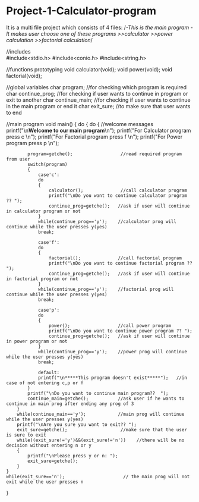 # Project-1-Calculator-program
It is a multi file project which consists of 4 files:
/*-This is the main program
  -It makes user choose one of these programs
        >>calculator
        >>power calculation
        >>factorial calculation*/

//includes	
#include<stdio.h>
#include<conio.h>
#include<string.h>

//functions prototyping
void calculator(void);
void power(void);
void factorial(void);

//global variables
char program;                        //for checking which program is required
char continue_prog;                  //for checking if user wants to continue in program or exit to another
char continue_main;                  //for checking if user wants to continue in the main program or end it
char exit_sure;                      //to make sure that user wants to end

//main program
void main()
{
	do
	{
		do
		{
			//welcome messages
			printf("\n********Welcome to our main program********\n");
	        printf("For Calculator program press c \n");
			printf("For Factorial program press f \n");
			printf("For Power program press p \n");
			
			program=getche();                  //read required program from user
			switch(program)
			{
				case'c':                
				do
				{
					calculator();              //call calculator program 
					printf("\nDo you want to continue calculator program ?? ");
					continue_prog=getche();   //ask if user will continue in calculator program or not
				}
				while(continue_prog=='y');    //calculator prog will continue while the user presses y(yes)
				break;
				
				case'f':
				do
				{
					factorial();              //call factorial program 
					printf("\nDo you want to continue factorial program ?? ");
					continue_prog=getche();   //ask if user will continue in factorial program or not
				}
				while(continue_prog=='y');    //factorial prog will continue while the user presses y(yes)
				break;
				
				case'p':
				do
				{
					power();                  //call power program
					printf("\nDo you want to continue power program ?? ");
					continue_prog=getche();   //ask if user will continue in power program or not
				}
				while(continue_prog=='y');    //power prog will continue while the user presses y(yes)
				break;
				
				default:
				printf("\n*****This program doesn't exist*****");   //in case of not entering c,p or f
			}
			printf("\nDo you want to continue main program??  ");
			continue_main=getche();           //ask user if he wants to continue in main prog after ending any prog of 3 
		}
		while(continue_main=='y');            //main prog will continue while the user presses y(yes)
        printf("\nAre you sure you want to exit?? ");
		exit_sure=getche();                    //make sure that the user is sure to exit
		while((exit_sure!='y')&&(exit_sure!='n'))    //there will be no decision without entering n or y
		{
			printf("\nPlease press y or n: ");
			exit_sure=getche();
		}
	}
	while(exit_sure=='n');                      // the main prog will not exit while the user presses n 
}
